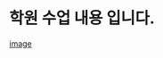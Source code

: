 # 학원 수업 내용 입니다.
[image](https://github.com/gpals4431/java-/assets/129164893/e1c6d71c-d3e0-40a0-a8d3-2903f3156196)
